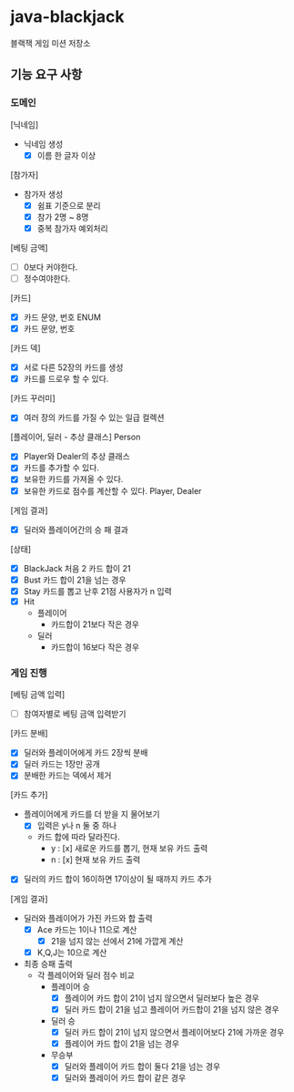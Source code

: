 # java-blackjack
블랙잭 게임 미션 저장소

## 기능 요구 사항

### 도메인

[닉네임]
- 닉네임 생성
    - [x] 이름 한 글자 이상

[참가자]
- 참가자 생성
    - [x] 쉼표 기준으로 분리
    - [x] 참가 2명 ~ 8명
    - [x] 중복 참가자 예외처리
    
[베팅 금액]
- [ ] 0보다 커야한다.
- [ ] 정수여야한다.
    
[카드]
- [x] 카드 문양, 번호 ENUM
- [x] 카드 문양, 번호

[카드 덱]
- [x] 서로 다른 52장의 카드를 생성
- [x] 카드를 드로우 할 수 있다.

[카드 꾸러미]
- [x] 여러 장의 카드를 가질 수 있는 일급 컬렉션

[플레이어, 딜러 - 추상 클래스]
Person
- [x] Player와 Dealer의 추상 클래스
- [x] 카드를 추가할 수 있다.
- [x] 보유한 카드를 가져올 수 있다.
- [x] 보유한 카드로 점수를 계산할 수 있다.
Player, Dealer

[게임 결과]
- [x] 딜러와 플레이어간의 승 패 결과

[상태]
- [x] BlackJack
    처음 2 카드 합이 21
- [x] Bust
    카드 합이 21을 넘는 경우
- [x] Stay
    카드를 뽑고 난후 21점 
    사용자가 n 입력
- [x] Hit
    - 플레이어
        - 카드합이 21보다 작은 경우
    - 딜러
        - 카드합이 16보다 작은 경우

### 게임 진행

[베팅 금액 입력]
- [ ] 참여자별로 베팅 금액 입력받기

[카드 분배]
- [x] 딜러와 플레이어에게 카드 2장씩 분배
- [x] 딜러 카드는 1장만 공개
- [x] 분배한 카드는 덱에서 제거

[카드 추가]
- 플레이어에게 카드를 더 받을 지 물어보기
    - [x] 입력은 y나 n 둘 중 하나
    - 카드 합에 따라 달라진다.
        - y : [x] 새로운 카드를 뽑기, 현재 보유 카드 출력
        - n : [x] 현재 보유 카드 출력
- [x] 딜러의 카드 합이 16이하면 17이상이 될 때까지 카드 추가

[게임 결과]
- 딜러와 플레이어가 가진 카드와 합 출력
    - [x] Ace 카드는 1이나 11으로 계산
        - [x] 21을 넘지 않는 선에서 21에 가깝게 계산
    - [x] K,Q,J는 10으로 계산
- 최종 승패 출력
    - 각 플레이어와 딜러 점수 비교
        - 플레이어 승
            - [x] 플레이어 카드 합이 21이 넘지 않으면서 딜러보다 높은 경우
            - [x] 딜러 카드 합이 21을 넘고 플레이어 카드합이 21을 넘지 않은 경우
        - 딜러 승
            - [x] 딜러 카드 합이 21이 넘지 않으면서 플레이어보다 21에 가까운 경우
            - [x] 플레이어 카드 합이 21을 넘는 경우
        - 무승부
            - [x] 딜러와 플레이어 카드 합이 둘다 21을 넘는 경우
            - [x] 딜러와 플레이어 카드 합이 같은 경우
